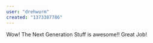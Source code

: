 ```yaml
---
user: "drehwurm"
created: "1373387786"
---
```


Wow! The Next Generation Stuff is awesome!! Great Job!
